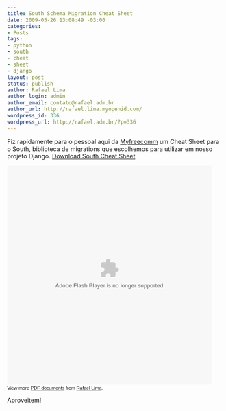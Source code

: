```yaml
---
title: South Schema Migration Cheat Sheet
date: 2009-05-26 13:08:49 -03:00
categories:
- Posts
tags:
- python
- south
- cheat
- sheet
- django
layout: post
status: publish
author: Rafael Lima
author_login: admin
author_email: contato@rafael.adm.br
author_url: http://rafael.lima.myopenid.com/
wordpress_id: 336
wordpress_url: http://rafael.adm.br/?p=336
---
```


Fiz rapidamente para o pessoal aqui da <a href="http://www.myfreecomm.com.br">Myfreecomm</a> um Cheat Sheet para o South, biblioteca de migrations que escolhemos para utilizar em nosso projeto Django. <a href="http://rafael.adm.br/wp-content/uploads/2009/05/south-cheat-sheet.pdf">Download South Cheat Sheet</a>
<div id="__ss_1490355" style="width: 477px; text-align: left;"><object width="477" height="510" data="http://static.slidesharecdn.com/swf/ssplayerd.swf?doc=south-cheat-sheet-090526100345-phpapp02&amp;rel=0&amp;stripped_title=south-cheat-sheet" type="application/x-shockwave-flash"><param name="allowFullScreen" value="true" /><param name="allowScriptAccess" value="always" /><param name="src" value="http://static.slidesharecdn.com/swf/ssplayerd.swf?doc=south-cheat-sheet-090526100345-phpapp02&amp;rel=0&amp;stripped_title=south-cheat-sheet" /><param name="allowfullscreen" value="true" /></object>
<div style="font-size: 11px; font-family: tahoma,arial; height: 26px; padding-top: 2px;">View more <a style="text-decoration:underline;" href="http://www.slideshare.net/">PDF documents</a> from <a style="text-decoration:underline;" href="http://www.slideshare.net/rafael_lima">Rafael Lima</a>.</div>
</div>
Aproveitem!
